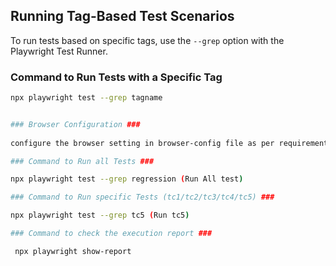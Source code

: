 ## Running Tag-Based Test Scenarios

To run tests based on specific tags, use the `--grep` option with the Playwright Test Runner.

### Command to Run Tests with a Specific Tag
```bash
npx playwright test --grep tagname


### Browser Configuration ###
 
configure the browser setting in browser-config file as per requirement

### Command to Run all Tests ###

npx playwright test --grep regression (Run All test)

### Command to Run specific Tests (tc1/tc2/tc3/tc4/tc5) ###

npx playwright test --grep tc5 (Run tc5)

### Command to check the execution report ###

 npx playwright show-report
